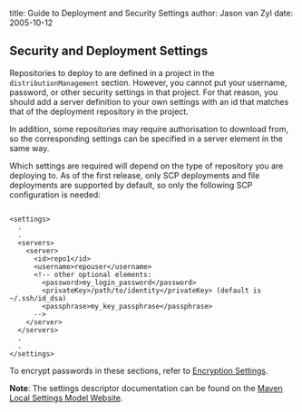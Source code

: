 title: Guide to Deployment and Security Settings
author: Jason van Zyl
date: 2005-10-12

<!--
Licensed to the Apache Software Foundation (ASF) under one
or more contributor license agreements.  See the NOTICE file
distributed with this work for additional information
regarding copyright ownership.  The ASF licenses this file
to you under the Apache License, Version 2.0 (the
"License"); you may not use this file except in compliance
with the License.  You may obtain a copy of the License at

    http://www.apache.org/licenses/LICENSE-2.0

Unless required by applicable law or agreed to in writing,
software distributed under the License is distributed on an
"AS IS" BASIS, WITHOUT WARRANTIES OR CONDITIONS OF ANY
KIND, either express or implied.  See the License for the
specific language governing permissions and limitations
under the License.
-->

## Security and Deployment Settings

 Repositories to deploy to are defined in a project in the `distributionManagement` section. However, you cannot put your username, password, or other security settings in that project. For that reason, you should add a server definition to your own settings with an id that matches that of the deployment repository in the project.

 In addition, some repositories may require authorisation to download from, so the corresponding settings can be specified in a server element in the same way.

 Which settings are required will depend on the type of repository you are deploying to. As of the first release, only SCP deployments and file deployments are supported by default, so only the following SCP configuration is needed:

```

<settings>
  .
  .
  <servers>
    <server>
      <id>repo1</id>
      <username>repouser</username>
      <!-- other optional elements:
        <password>my_login_password</password>
        <privateKey>/path/to/identity</privateKey> (default is ~/.ssh/id_dsa)
        <passphrase>my_key_passphrase</passphrase>
      -->
    </server>
  </servers>
  .
  .
</settings>

```

 To encrypt passwords in these sections, refer to [Encryption Settings](./guide-encryption.html).

 **Note**: The settings descriptor documentation can be found on the [Maven Local Settings Model Website](../../maven-settings/settings.html).
